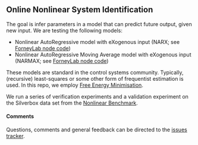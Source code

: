 ## Online Nonlinear System Identification

The goal is infer parameters in a model that can predict future output, given new input. We are testing the following models:

- Nonlinear AutoRegressive model with eXogenous input (NARX; see [ForneyLab node code](https://github.com/biaslab/NARX))
- Nonlinear AutoRegressive Moving Average model with eXogenous input (NARMAX; see [ForneyLab node code](https://github.com/biaslab/NARMAX))

These models are standard in the control systems community. Typically, (recursive) least-squares or some other form of frequentist estimation is used. In this repo, we employ [Free Energy Minimisation](https://en.wikipedia.org/wiki/Free_energy_principle).

We run a series of verification experiments and a validation experiment on the Silverbox data set from the [Nonlinear Benchmark](https://sites.google.com/view/nonlinear-benchmark/).

#### Comments
Questions, comments and general feedback can be directed to the [issues tracker](https://github.com/biaslab/CDC2021-onsysidFEM/issues).
